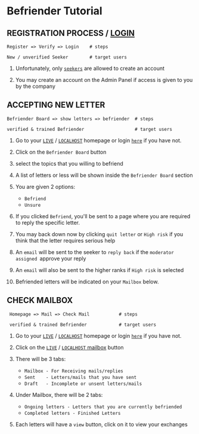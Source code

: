 # Befriender Tutorial
<!-- For full documentation visit [mkdocs.org](https://www.mkdocs.org). -->

<!-- ## Commands For Developers

* `` - Create a new project.
* `mkdocs serve` - Start the live-reloading docs server.
* `mkdocs build` - Build the documentation site.
* `mkdocs -h` - Print help message and exit. -->

## REGISTRATION PROCESS / [LOGIN](https://www.acceset.com/login)

    Register => Verify => Login    # steps

    New / unverified Seeker        # target users    
<!-- ## Registration Process  -->

1. Unfortunately, only [`seekers`](/seeker) are allowed to create an account

2. You may create an account on the Admin Panel if access is given to you by the company


<!-- 1. Go to [`acceset.com/login`](https://www.acceset.com/register) or [`http://127.0.0.1:8000/`](http://127.0.0.1:8000/) if you are on your localhost

2. Fill up the form

3. Read & Sign The User Agreement (TUA) form upon clicking the [`LIVE`](https://www.acceset.com/register) / [`LOCALHOST` signup](http://127.0.0.1:8000/) button

4. Verify your email where an activation button will be sent to your mailbox based on the email you specified during registration

5. You may login [`here`](https://www.acceset.com/login) after completing the steps above

6. You will be directed to your [`account settings`](),over there  you will be asked to change your password as it is compulsory for new users to do so upon login in

 *Please take note of the different registration fields for each subdomain -->
## ACCEPTING NEW LETTER

    Befriender Board => show letters => befriender  # steps

    verified & trained Befriender                   # target users  

1. Go to your [`LIVE`](https://www.acceset.com/) / [`LOCALHOST`](http://127.0.0.1:8000/) homepage or login [`here`]('https://www.acceset.com/login) if you have not.

2. Click on the `Befriender Board` button
 
3. select the topics that you willing to befriend

4. A list of letters or less will be shown inside the  `Befriender Board` section

5. You are given 2 options:
      - `Befriend`
      - `Unsure`

6. If you clicked `Befriend`, you'll be sent to a page where you are required to reply the specific letter.

7. You may back down now by clicking `quit letter` or `High risk` if you think that the letter requires serious help

8. An `email` will be sent to the seeker to `reply back` if the `moderator assigned `approve your reply

9. An `email` will also be sent to the higher ranks if `High risk` is selected

10. Befriended letters will be indicated on your `Mailbox`  below.

## CHECK MAILBOX
     
     Homepage => Mail => Check Mail           # steps

     verified & trained Befriender            # target users

1.  Go to your [`LIVE`](https://www.acceset.com/) / [`LOCALHOST`](http://127.0.0.1:8000/) homepage or login [`here`]('https://www.acceset.com/login) if you have not.

2. Click on the [`LIVE`]('https://www.acceset.com/receivemailbox') / [`LOCALHOST` mailbox](http://127.0.0.1:8000/receivemailbox`) button 

3. There will be 3 tabs: 
     - `Mailbox - For Receiving mails/replies`
     - `Sent    - Letters/mails that you have sent`
     - `Draft   - Incomplete or unsent letters/mails`
4.  Under Mailbox, there will be 2 tabs:
    - `Ongoing letters - Letters that you are currently befriended`
    - `Completed letters - Finished Letters`  

5. Each letters will have a `view` button, click on it to view your exchanges 




